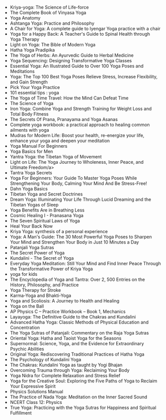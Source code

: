 <ul>


 <li><a target="_blank" href="https://github.com/manjunath5496/Yoga-Books/blob/master/yoga(1).pdf" style="text-decoration:none;">Kriya-yoga: The Science of Life-force</a></li>
                            
 <li><a target="_blank" href="https://github.com/manjunath5496/Yoga-Books/blob/master/yoga(2).pdf" style="text-decoration:none;">The Complete Book of Vinyasa Yoga</a></li>

<li><a target="_blank" href="https://github.com/manjunath5496/Yoga-Books/blob/master/yoga(3).pdf" style="text-decoration:none;">Yoga Anatomy</a></li>
 <li><a target="_blank" href="https://github.com/manjunath5496/Yoga-Books/blob/master/yoga(4).pdf" style="text-decoration:none;">Ashtanga Yoga: Practice and Philosophy</a></li>                              
<li><a target="_blank" href="https://github.com/manjunath5496/Yoga-Books/blob/master/yoga(5).pdf" style="text-decoration:none;">A Chair for Yoga: A complete guide to Iyengar Yoga practice with a chair</a></li>

 <li><a target="_blank" href="https://github.com/manjunath5496/Yoga-Books/blob/master/yoga(6).pdf" style="text-decoration:none;">Yoga for a Happy Back: A Teacher's Guide to Spinal Health through Yoga Therapy</a></li>
                            
 <li><a target="_blank" href="https://github.com/manjunath5496/Yoga-Books/blob/master/yoga(7).pdf" style="text-decoration:none;">Light on Yoga: The Bible of Modern Yoga</a></li>

<li><a target="_blank" href="https://github.com/manjunath5496/Yoga-Books/blob/master/yoga(8).pdf" style="text-decoration:none;">Hatha Yoga Pradipika</a></li>
 <li><a target="_blank" href="https://github.com/manjunath5496/Yoga-Books/blob/master/yoga(9).pdf" style="text-decoration:none;">The Yoga of Herbs: An Ayurvedic Guide to Herbal Medicine</a></li>                              
<li><a target="_blank" href="https://github.com/manjunath5496/Yoga-Books/blob/master/yoga(10).pdf" style="text-decoration:none;">Yoga Sequencing: Designing Transformative Yoga Classes</a></li>


 <li><a target="_blank" href="https://github.com/manjunath5496/Yoga-Books/blob/master/yoga(11).pdf" style="text-decoration:none;">Essential Yoga: An Illustrated Guide to Over 100 Yoga Poses and Meditations</a></li>
                            
 <li><a target="_blank" href="https://github.com/manjunath5496/Yoga-Books/blob/master/yoga(12).pdf" style="text-decoration:none;"> Yoga: The Top 100 Best Yoga Poses Relieve Stress, Increase Flexibility, and Gain Strength</a></li>

<li><a target="_blank" href="https://github.com/manjunath5496/Yoga-Books/blob/master/yoga(13).pdf" style="text-decoration:none;"> Pick Your Yoga Practice</a></li>
 <li><a target="_blank" href="https://github.com/manjunath5496/Yoga-Books/blob/master/yoga(14).pdf" style="text-decoration:none;"> 101 essential tips : yoga</a></li>                              
<li><a target="_blank" href="https://github.com/manjunath5496/Yoga-Books/blob/master/yoga(15).pdf" style="text-decoration:none;">The Yoga of Time Travel: How the Mind Can Defeat Time</a></li>

 <li><a target="_blank" href="https://github.com/manjunath5496/Yoga-Books/blob/master/yoga(16).pdf" style="text-decoration:none;">The Science of Yoga</a></li>
                            
 <li><a target="_blank" href="https://github.com/manjunath5496/Yoga-Books/blob/master/yoga(17).pdf" style="text-decoration:none;">Iron Yoga: Combine Yoga and Strength Training for Weight Loss and Total Body Fitness</a></li>

<li><a target="_blank" href="https://github.com/manjunath5496/Yoga-Books/blob/master/yoga(18).pdf" style="text-decoration:none;">The Secrets Of Prana, Pranayama and Yoga Asanas</a></li>
 <li><a target="_blank" href="https://github.com/manjunath5496/Yoga-Books/blob/master/yoga(19).pdf" style="text-decoration:none;">Complete yoga workbook: a practical approach to healing common ailments with yoga</a></li>                              
<li><a target="_blank" href="https://github.com/manjunath5496/Yoga-Books/blob/master/yoga(20).pdf" style="text-decoration:none;">Mudras for Modern Life: Boost your health, re-energize your life, enhance your yoga and deepen your meditation</a></li>


 <li><a target="_blank" href="https://github.com/manjunath5496/Yoga-Books/blob/master/yoga(21).pdf" style="text-decoration:none;">Yoga Manual For Beginners</a></li>
                            
 <li><a target="_blank" href="https://github.com/manjunath5496/Yoga-Books/blob/master/yoga(22).pdf" style="text-decoration:none;">Yoga Basics for Men</a></li>

<li><a target="_blank" href="https://github.com/manjunath5496/Yoga-Books/blob/master/yoga(23).pdf" style="text-decoration:none;">Yantra Yoga: the Tibetan Yoga of Movement</a></li>
 <li><a target="_blank" href="https://github.com/manjunath5496/Yoga-Books/blob/master/yoga(24).pdf" style="text-decoration:none;">Light on Life: The Yoga Journey to Wholeness, Inner Peace, and Ultimate Freedom/a></li>                              
<li><a target="_blank" href="https://github.com/manjunath5496/Yoga-Books/blob/master/yoga(25).pdf" style="text-decoration:none;">Tantra Yoga Secrets</a></li>


 <li><a target="_blank" href="https://github.com/manjunath5496/Yoga-Books/blob/master/yoga(26).pdf" style="text-decoration:none;">Yoga For Beginners: Your Guide To Master Yoga Poses While Strengthening Your Body, Calming Your Mind And Be Stress-Free!</a></li>
                            
 <li><a target="_blank" href="https://github.com/manjunath5496/Yoga-Books/blob/master/yoga(27).pdf" style="text-decoration:none;">Dahn Yoga Basics</a></li>

<li><a target="_blank" href="https://github.com/manjunath5496/Yoga-Books/blob/master/yoga(28).pdf" style="text-decoration:none;">Tibetan Yoga and Secret Doctrines</a></li>
 <li><a target="_blank" href="https://github.com/manjunath5496/Yoga-Books/blob/master/yoga(29).pdf" style="text-decoration:none;">Dream Yoga: Illuminating Your Life Through Lucid Dreaming and the Tibetan Yogas of Sleep</a></li>                              
<li><a target="_blank" href="https://github.com/manjunath5496/Yoga-Books/blob/master/yoga(30).pdf" style="text-decoration:none;">Yoga Benefits Are in Breathing Less</a></li>


 <li><a target="_blank" href="https://github.com/manjunath5496/Yoga-Books/blob/master/yoga(31).pdf" style="text-decoration:none;">Cosmic Healing I - Pranasana Yoga</a></li>
                            
 <li><a target="_blank" href="https://github.com/manjunath5496/Yoga-Books/blob/master/yoga(32).pdf" style="text-decoration:none;">The Seven Spiritual Laws of Yoga</a></li>

<li><a target="_blank" href="https://github.com/manjunath5496/Yoga-Books/blob/master/yoga(33).pdf" style="text-decoration:none;">Heal Your Back Now</a></li>
 <li><a target="_blank" href="https://github.com/manjunath5496/Yoga-Books/blob/master/yoga(34).pdf" style="text-decoration:none;">Kriya Yoga: synthesis of a personal experience</a></li>                              
<li><a target="_blank" href="https://github.com/manjunath5496/Yoga-Books/blob/master/yoga(35).pdf" style="text-decoration:none;">Yoga: A Man's Guide: The 30 Most Powerful Yoga Poses to Sharpen Your Mind and Strengthen Your Body in Just 10 Minutes a Day</a></li>

 <li><a target="_blank" href="https://github.com/manjunath5496/Yoga-Books/blob/master/yoga(36).pdf" style="text-decoration:none;">Patanjali Yoga Sutras</a></li>                              
<li><a target="_blank" href="https://github.com/manjunath5496/Yoga-Books/blob/master/yoga(37).pdf" style="text-decoration:none;">The Secret Power of Yoga</a></li>

<li><a target="_blank" href="https://github.com/manjunath5496/Yoga-Books/blob/master/yoga(38).pdf" style="text-decoration:none;">Kundalini - The Secret of Yoga</a></li>
                            
 <li><a target="_blank" href="https://github.com/manjunath5496/Yoga-Books/blob/master/yoga(39).pdf" style="text-decoration:none;"> Everyday Yoga Meditation: Still Your Mind and Find Inner Peace Through the Transformative Power of Kriya Yoga</a></li>
 
 
<li><a target="_blank" href="https://github.com/manjunath5496/Yoga-Books/blob/master/yoga(40).pdf" style="text-decoration:none;">yoga for kids</a></li>
 <li><a target="_blank" href="https://github.com/manjunath5496/Yoga-Books/blob/master/yoga(41).pdf" style="text-decoration:none;">The Encyclopedia of Yoga and Tantra: Over 2, 500 Entries on the History, Philosophy, and Practice </a></li>                              
<li><a target="_blank" href="https://github.com/manjunath5496/Yoga-Books/blob/master/yoga(42).pdf" style="text-decoration:none;">Yoga Therapy for Stroke</a></li>

 <li><a target="_blank" href="https://github.com/manjunath5496/Yoga-Books/blob/master/yoga(43).pdf" style="text-decoration:none;">Karma-Yoga and Bhakti-Yoga</a></li>                              
<li><a target="_blank" href="https://github.com/manjunath5496/Yoga-Books/blob/master/yoga(44).pdf" style="text-decoration:none;"> Yoga and Scoliosis: A Journey to Health and Healing</a></li>
<li><a target="_blank" href="https://github.com/manjunath5496/Yoga-Books/blob/master/yoga(45).pdf" style="text-decoration:none;">Yoga on the Ball</a></li>

 <li><a target="_blank" href="https://github.com/manjunath5496/Yoga-Books/blob/master/yoga(46).pdf" style="text-decoration:none;">AP Physics C – Practice Workbook – Book 1, Mechanics</a></li>                              
<li><a target="_blank" href="https://github.com/manjunath5496/Yoga-Books/blob/master/yoga(47).pdf" style="text-decoration:none;">Layayoga: The Definitive Guide to the Chakras and Kundalini</a></li>
 <li><a target="_blank" href="https://github.com/manjunath5496/Yoga-Books/blob/master/yoga(48).pdf" style="text-decoration:none;">Advanced Hatha Yoga: Classic Methods of Physical Education and Concentration</a></li>  
 
<li><a target="_blank" href="https://github.com/manjunath5496/Yoga-Books/blob/master/yoga(49).pdf" style="text-decoration:none;">The Yoga Sutras of Patanjali: Commentary on the Raja Yoga Sutras</a></li>
<li><a target="_blank" href="https://github.com/manjunath5496/Yoga-Books/blob/master/yoga(50).pdf" style="text-decoration:none;">Oriental Yoga: Hatha and Taoist Yoga for the Seasons</a></li>

 <li><a target="_blank" href="https://github.com/manjunath5496/Yoga-Books/blob/master/yoga(51).pdf" style="text-decoration:none;">Supernormal: Science, Yoga, and the Evidence for Extraordinary Psychic Abilities</a></li> 
 <li><a target="_blank" href="https://github.com/manjunath5496/Yoga-Books/blob/master/yoga(52).pdf" style="text-decoration:none;">Original Yoga: Rediscovering Traditional Practices of Hatha Yoga</a></li> 
<li><a target="_blank" href="https://github.com/manjunath5496/Yoga-Books/blob/master/yoga(53).pdf" style="text-decoration:none;">The Psychology of Kundalini Yoga</a></li>
<li><a target="_blank" href="https://github.com/manjunath5496/Yoga-Books/blob/master/yoga(54).pdf" style="text-decoration:none;">The Chakras: Kundalini Yoga as taught by Yogi Bhajan</a></li>
<li><a target="_blank" href="https://github.com/manjunath5496/Yoga-Books/blob/master/yoga(55).pdf" style="text-decoration:none;">Overcoming Trauma through Yoga: Reclaiming Your Body</a></li>

 <li><a target="_blank" href="https://github.com/manjunath5496/Yoga-Books/blob/master/yoga(56).pdf" style="text-decoration:none;">Yoga Nidra for Complete Relaxation and Stress Relief</a></li>                              
<li><a target="_blank" href="https://github.com/manjunath5496/Yoga-Books/blob/master/yoga(57).pdf" style="text-decoration:none;">Yoga for the Creative Soul: Exploring the Five Paths of Yoga to Reclaim Your Expressive Spirit</a></li>

<li><a target="_blank" href="https://github.com/manjunath5496/Yoga-Books/blob/master/yoga(58).pdf" style="text-decoration:none;">Physics Solutions Manual</a></li>                              
<li><a target="_blank" href="https://github.com/manjunath5496/Yoga-Books/blob/master/yoga(59).pdf" style="text-decoration:none;">The Practice of Nada Yoga: Meditation on the Inner Sacred Sound</a></li>

<li><a target="_blank" href="https://github.com/manjunath5496/Yoga-Books/blob/master/yoga(60).pdf" style="text-decoration:none;">NCERT Class 12: Physics</a></li>

 <li><a target="_blank" href="https://github.com/manjunath5496/Yoga-Books/blob/master/yoga(61).pdf" style="text-decoration:none;">True Yoga: Practicing with the Yoga Sutras for Happiness and Spiritual Fulfillment</a></li>                              
 
 
 </ul>
